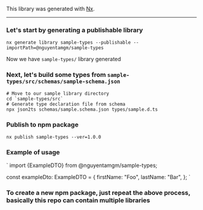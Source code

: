 This library was generated with [Nx](https://nx.dev).

---

### Let's start by generating a publishable library

`nx generate library sample-types --publishable --importPath=@nguyentamgm/sample-types`

Now we have `sample-types/` library generated

### Next, let's build some types from `sample-types/src/schemas/sample-schema.json`

```
# Move to our sample library directory
cd `sample-types/src`
# Generate type declaration file from schema
npx json2ts schemas/sample.schema.json types/sample.d.ts
```

### Publish to npm package

`nx publish sample-types --ver=1.0.0`

### Example of usage
`
import {ExampleDTO} from @nguyentamgm/sample-types;

const exampleDto: ExampleDTO = {
  firstName: "Foo",
  lastName: "Bar",
};
`

### To create a new npm package, just repeat the above process, basically this repo can contain multiple libraries